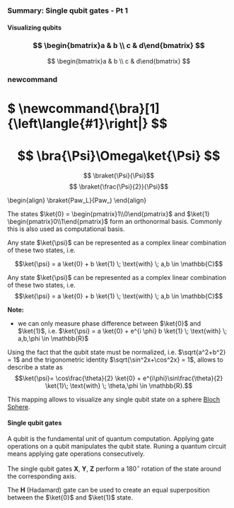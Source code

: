 ### Summary: Single qubit gates - Pt 1 <a class="anchor" id="single_qubit_gates_pt1"></a>

#### Visualizing qubits

### $$ \begin{bmatrix}a & b \\ c & d\end{bmatrix} $$

$$ \begin{bmatrix}a & b \\ c & d\end{bmatrix} $$

### newcommand 
$$ \newcommand{\ket}[1]{\left|{#1}\right\rangle}$$
# $ \newcommand{\bra}[1]{\left\langle{#1}\right|} $$
# $$ \bra{\Psi}\Omega\ket{\Psi} $$

$$ \newcommand{\braket}[2]{\left\langle{#1}\middle|{#2}\right\rangle}$$
$$ \braket{\Psi}{\Psi}$$
$$ \braket{\frac{\Psi}{2}}{\Psi}$$

\begin{align}
\braket{Paw_L}{Paw_)
\end{align}



The states $\ket{0} = \begin{pmatrix}1\\0\end{pmatrix}$ and $\ket{1} \begin{pmatrix}0\\1\end{pmatrix}$ form an orthonormal basis. 
Commonly this is also used as computational basis.

Any state $\ket{\psi}$ can be represented as a complex linear combination of these two states, i.e. 

$$\ket{\psi} =  a \ket{0} + b \ket{1} \; \text{with} \; a,b \in \mathbb{C}$$

Any state $\ket{\psi}$ can be represented as a complex linear combination of these two states, i.e. $$\ket{\psi} =  a \ket{0} + b \ket{1} \; \text{with} \; a,b \in \mathbb{C}$$

**Note:**
- we can only measure phase difference between $\ket{0}$ and $\ket{1}$, i.e. $\ket{\psi} = a \ket{0} + e^{i \phi} b \ket{1} \; \text{with} \;  a,b,\phi \in \mathbb{R}$

Using the fact that the qubit state must be normalized, i.e. $\sqrt{a^2+b^2} = 1$ and the trigonometric identity $\sqrt{\sin^2x+\cos^2x} = 1$, allows to describe a state as
$$\ket{\psi}= \cos\frac{\theta}{2} \ket{0} + e^{i\phi}\sin\frac{\theta}{2} \ket{1}\; \text{with} \;  \theta,\phi \in \mathbb{R}.$$

This mapping allows to visualize any single qubit state on a sphere [Bloch Sphere](https://javafxpert.github.io/grok-bloch/). 


#### Single qubit gates

A qubit is the fundamental unit of quantum computation. Applying gate operations on a qubit manipulates the qubit state. Runing a quantum circuit means applying gate operations consecutively.

The single qubit gates $\textbf{X}$, $\textbf{Y}$, $\textbf{Z}$ perform a $180^{\circ}$ rotation of the state around  the corresponding axis. 

The $\textbf{H}$ (Hadamard) gate can be used to create an equal superposition between the $\ket{0}$ and $\ket{1}$ state. 

